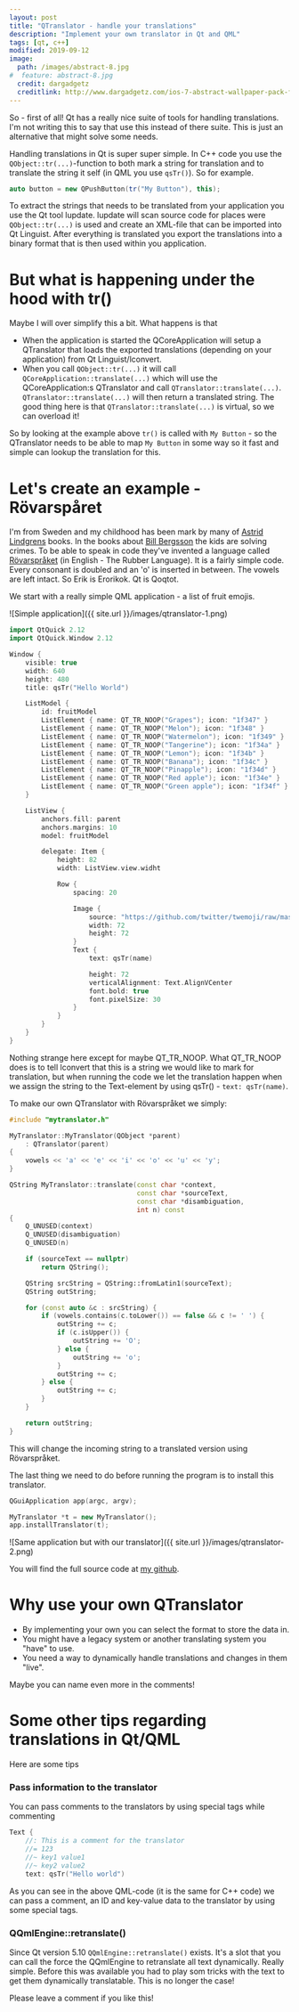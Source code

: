 ```yaml
---
layout: post
title: "QTranslator - handle your translations"
description: "Implement your own translator in Qt and QML"
tags: [qt, c++]
modified: 2019-09-12
image:
  path: /images/abstract-8.jpg
#  feature: abstract-8.jpg
  credit: dargadgetz
  creditlink: http://www.dargadgetz.com/ios-7-abstract-wallpaper-pack-for-iphone-5-and-ipod-touch-retina/
---
```

So - first of all! Qt has a really nice suite of tools for handling translations. I'm not writing this to say that use this instead of there suite. This is just an alternative that might solve some needs.

Handling translations in Qt is super super simple. In C++ code you use the `QObject::tr(...)`-function to both mark a string for translation and to translate the string it self (in QML you use `qsTr()`). So for example.
```cpp
auto button = new QPushButton(tr("My Button"), this);
```
To extract the strings that needs to be translated from your application you use the Qt tool lupdate. lupdate will scan source code for places were `QObject::tr(...)` is used and create an XML-file that can be imported into Qt Linguist. After everything is translated you export the translations into a binary format that is then used within you application.

# But what is happening under the hood with tr()
Maybe I will over simplify this a bit. What happens is that

- When the application is started the QCoreApplication will setup a QTranslator that loads the exported translations (depending on your application) from Qt Linguist/lconvert.
- When you call `QObject::tr(...)` it will call `QCoreApplication::translate(...)` which will use the QCoreApplication:s QTranslator and call `QTranslator::translate(...)`. `QTranslator::translate(...)` will then return a translated string. The good thing here is that `QTranslator::translate(...)` is virtual, so we can overload it!

So by looking at the example above `tr()` is called with `My Button` - so the QTranslator needs to be able to map `My Button` in some way so it fast and simple can lookup the translation for this.

# Let's create an example - Rövarspåret
I'm from Sweden and my childhood has been mark by many of [Astrid Lindgrens](https://en.wikipedia.org/wiki/Astrid_Lindgren) books. In the books about [Bill Bergsson](https://en.wikipedia.org/wiki/Bill_Bergson) the kids are solving crimes. To be able to speak in code they've invented a language called [Rövarspråket](https://en.wikipedia.org/wiki/R%C3%B6varspr%C3%A5ket) (in English - The Rubber Language). It is a fairly simple code. Every consonant is doubled and an 'o' is inserted in between. The vowels are left intact. So Erik is Erorikok. Qt is Qoqtot.

We start with a really simple QML application - a list of fruit emojis.

![Simple application]({{ site.url }}/images/qtranslator-1.png)


```cpp
import QtQuick 2.12
import QtQuick.Window 2.12

Window {
    visible: true
    width: 640
    height: 480
    title: qsTr("Hello World")

    ListModel {
        id: fruitModel
        ListElement { name: QT_TR_NOOP("Grapes"); icon: "1f347" }
        ListElement { name: QT_TR_NOOP("Melon"); icon: "1f348" }
        ListElement { name: QT_TR_NOOP("Watermelon"); icon: "1f349" }
        ListElement { name: QT_TR_NOOP("Tangerine"); icon: "1f34a" }
        ListElement { name: QT_TR_NOOP("Lemon"); icon: "1f34b" }
        ListElement { name: QT_TR_NOOP("Banana"); icon: "1f34c" }
        ListElement { name: QT_TR_NOOP("Pinapple"); icon: "1f34d" }
        ListElement { name: QT_TR_NOOP("Red apple"); icon: "1f34e" }
        ListElement { name: QT_TR_NOOP("Green apple"); icon: "1f34f" }
    }

    ListView {
        anchors.fill: parent
        anchors.margins: 10
        model: fruitModel

        delegate: Item {
            height: 82
            width: ListView.view.widht

            Row {
                spacing: 20

                Image {
                    source: "https://github.com/twitter/twemoji/raw/master/assets/72x72/" + icon + ".png"
                    width: 72
                    height: 72
                }
                Text {
                    text: qsTr(name)

                    height: 72
                    verticalAlignment: Text.AlignVCenter
                    font.bold: true
                    font.pixelSize: 30
                }
            }
        }
    }
}
```
Nothing strange here except for maybe QT_TR_NOOP. What QT_TR_NOOP does is to tell lconvert that this is a string we would like to mark for translation, but when running the code we let the translation happen when we assign the string to the Text-element by using qsTr() - `text: qsTr(name)`.

To make our own QTranslator with Rövarspråket we simply:
```cpp
#include "mytranslator.h"

MyTranslator::MyTranslator(QObject *parent)
    : QTranslator(parent)
{
    vowels << 'a' << 'e' << 'i' << 'o' << 'u' << 'y';
}

QString MyTranslator::translate(const char *context,
                                const char *sourceText,
                                const char *disambiguation,
                                int n) const
{
    Q_UNUSED(context)
    Q_UNUSED(disambiguation)
    Q_UNUSED(n)

    if (sourceText == nullptr)
        return QString();

    QString srcString = QString::fromLatin1(sourceText);
    QString outString;

    for (const auto &c : srcString) {
        if (vowels.contains(c.toLower()) == false && c != ' ') {
            outString += c;
            if (c.isUpper()) {
                outString += 'O';
            } else {
                outString += 'o';
            }
            outString += c;
        } else {
            outString += c;
        }
    }

    return outString;
}
```

This will change the incoming string to a translated version using Rövarspråket.

The last thing we need to do before running the program is to install this translator.
```cpp
QGuiApplication app(argc, argv);

MyTranslator *t = new MyTranslator();
app.installTranslator(t);
```

![Same application but with our translator]({{ site.url }}/images/qtranslator-2.png)

You will find the full source code at [my github](https://github.com/ortogonal/qtranslator-demo).

# Why use your own QTranslator
- By implementing your own you can select the format to store the data in.
- You might have a legacy system or another translating system you "have" to use.
- You need a way to dynamically handle translations and changes in them "live".

Maybe you can name even more in the comments!
# Some other tips regarding translations in Qt/QML
Here are some tips
### Pass information to the translator
You can pass comments to the translators by using special tags while commenting
```cpp
Text {
    //: This is a comment for the translator
    //= 123
    //~ key1 value1
    //~ key2 value2
    text: qsTr("Hello world")
```
As you can see in the above QML-code (it is the same for C++ code) we can pass a comment, an ID and key-value data to the translator by using some special tags.

### QQmlEngine::retranslate()
Since Qt version 5.10 `QQmlEngine::retranslate()` exists. It's a slot that you can call the force the QQmlEngine to retranslate all text dynamically. Really simple. Before this was available you had to play som tricks with the text to get them dynamically translatable. This is no longer the case!

Please leave a comment if you like this!
